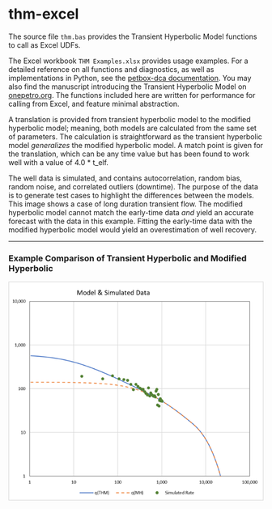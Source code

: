 # thm-excel

The source file `thm.bas` provides the Transient Hyperbolic Model functions to call as Excel UDFs.

The Excel workbook `THM Examples.xlsx` provides usage examples. For a detailed reference on all functions and diagnostics, as well as implementations in Python, see the
[petbox-dca documentation](https://petbox-dca.readthedocs.io/en/latest/api.html#petbox.dca.THM). You may also find the manuscript introducing the Transient Hyperbolic Model on [onepetro.org](https://doi.org/10.2118/167242-MS). The functions included here are written for performance for calling from Excel, and feature minimal abstraction.

A translation is provided from transient hyperbolic model to the modified hyperbolic model; meaning, both models are calculated from the same set of parameters. The calculation is straightforward as the transient hyperbolic model *generalizes* the modified hyperbolic model. A match point is given for the translation, which can be any time value but has been found to work well with a value of 4.0 * t_elf.

The well data is simulated, and contains autocorrelation, random bias, random noise, and correlated outliers (downtime). The purpose of the data is to generate test cases to highlight the differences between the models. This image shows a case of long duration transient flow. The modified hyperbolic model cannot match the early-time data *and* yield an accurate forecast with the data in this example. Fitting the early-time data with the modified hyperbolic model would yield an overestimation of well recovery.

___

### Example Comparison of Transient Hyperbolic and Modified Hyperbolic
![Example Comparison](./example.png)
